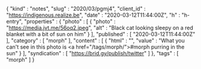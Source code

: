 {
  "kind" : "notes",
  "slug" : "2020/03/pgmj4",
  "client_id" : "https://indigenous.realize.be",
  "date" : "2020-03-12T11:44:00Z",
  "h" : "h-entry",
  "properties" : {
    "photo" : [ {
      "photo" : "https://media.jvt.me/56oq2.jpeg",
      "alt" : "Black cat looking sleepy on a red blanket with a bit of sun on him"
    } ],
    "published" : [ "2020-03-12T11:44:00Z" ],
    "category" : [ "morph" ],
    "content" : [ {
      "html" : "",
      "value" : "What you can't see in this photo is <a href=\"/tags/morph/\">#morph</a> purring in the sun"
    } ],
    "syndication" : [ "https://brid.gy/publish/twitter" ]
  },
  "tags" : [ "morph" ]
}
